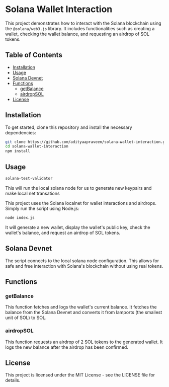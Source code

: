# Solana Wallet Interaction

This project demonstrates how to interact with the Solana blockchain using the `@solana/web3.js` library. It includes functionalities such as creating a wallet, checking the wallet balance, and requesting an airdrop of SOL tokens.

## Table of Contents

- [Installation](#installation)
- [Usage](#usage)
- [Solana Devnet](#solana-devnet)
- [Functions](#functions)
  - [getBalance](#getbalance)
  - [airdropSOL](#airdropsol)
- [License](#license)

## Installation

To get started, clone this repository and install the necessary dependencies:

```bash
git clone https://github.com/adityaapraveen/solana-wallet-interaction.git
cd solana-wallet-interaction
npm install
```

## Usage
```bash
solana-test-validator
```
This will run the local solana node for us to generate new keypairs and make local net transations

This project uses the Solana localnet for wallet interactions and airdrops. Simply run the script using Node.js:
```bash
node index.js
```


It will generate a new wallet, display the wallet's public key, check the wallet's balance, and request an airdrop of SOL tokens.

## Solana Devnet

The script connects to the local solana node configuration. This allows for safe and free interaction with Solana's blockchain without using real tokens.

## Functions

### getBalance

This function fetches and logs the wallet's current balance. It fetches the balance from the Solana Devnet and converts it from lamports (the smallest unit of SOL) to SOL.

### airdropSOL

This function requests an airdrop of 2 SOL tokens to the generated wallet. It logs the new balance after the airdrop has been confirmed.


## License

This project is licensed under the MIT License - see the LICENSE file for details.



